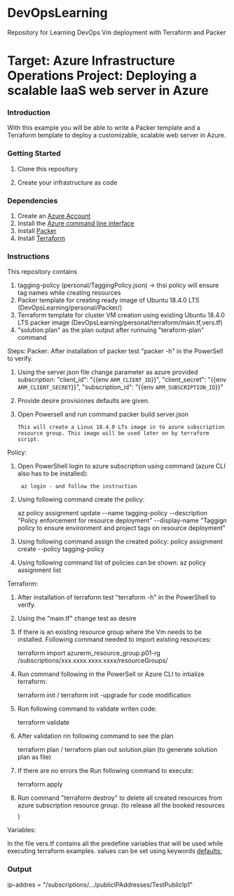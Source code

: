 # DevOpsLearning
Repository for Learning DevOps Vm deployment with Terraform and Packer

# Target:  Azure Infrastructure Operations Project: Deploying a scalable IaaS web server in Azure

### Introduction
With this example you will be able to write a Packer template and a Terraform template to deploy a customizable, scalable web server in Azure.

### Getting Started
1. Clone this repository

2. Create your infrastructure as code

### Dependencies
1. Create an [Azure Account](https://portal.azure.com) 
2. Install the [Azure command line interface](https://docs.microsoft.com/en-us/cli/azure/install-azure-cli?view=azure-cli-latest)
3. Install [Packer](https://www.packer.io/downloads)
4. Install [Terraform](https://www.terraform.io/downloads.html)

### Instructions
This repository contains 
1. tagging-policy (personal/TaggingPolicy.json) -> thsi policy will ensure tag names while creating resources
2. Packer template for creating ready image of Ubuntu 18.4.0 LTS (DevOpsLearning/personal/Packer/)
3. Terraform template for cluster VM creation using existing  Ubuntu 18.4.0 LTS packer image  (DevOpsLearning/personal/terraform/main.tf,vers.tf)
4. "solution.plan" as the plan output after runnuing "teraform-plan" command


Steps: 
Packer: After installation of packer test "packer -h" in the PowerSell to verify.
1. Using the server.json file change parameter as azure provided subscription:
        "client_id": "{{env `ARM_CLIENT_ID`}}",
		"client_secret": "{{env `ARM_CLIENT_SECRET`}}",
		"subscription_id": "{{env `ARM_SUBSCRIPTION_ID`}}"

2. Provide desire provisiones defaults are given.
3. Open Powersell and run command 
       packer build server.json

       This will create a Linux 18.4.0 LTs image in to azure subscription resource group. This image will be used later on by terraform script.

Policy: 
1. Open PowerShell login to azure subscription using command (azure CLI also has to be installed):

        az login - and follow the instruction

2. Using following command create the policy:

    az policy assignment  update --name tagging-policy --description "Policy enforcement for resource deployment" --display-name "Taggign policy to ensure environment and project tags on resource deployment" 

3. Using following command assign the created policy:
    policy assignment  create --policy tagging-policy 

4. Using following command list of policies can be shown:
    az policy assignment list

Terraform:

1. After installation of terraform test "terraform -h" in the PowerShell to verify.
2. Using the "main.tf" change test as desire

3.  If there is an existing resource group where the Vm needs to be installed. Following command needed to import existing resources:

    terraform import azurerm_resource_group.p01-rg /subscriptions/xxx.xxxx.xxxx.xxxx/resourceGroups/<resource-group-name>                                                                                         

4. Run command following in the PowerSell or Azure CLI to intialize terraform:

    terraform init / terraform init -upgrade for code modification

5. Run following command to validate writen code:

    terraform validate

6. After validation rin following command to see the plan

    terraform plan / terraform plan out solution.plan (to generate solution plan as file)

7. If there are no errors the Run following command to execute:

    terraform apply

8. Run command "terraform destroy" to delete all created resources from azure subscription resource group. (to release all the booked resources $$$$ )

Variables:

In the file vers.tf contains all the predefine variables that will be used while executing terraform examples. values can be set using keywords <defaults:>

### Output
ip-addres = "/subscriptions/.../publicIPAddresses/TestPublicIp1"



